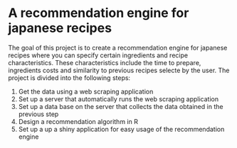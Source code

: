 # A recommendation engine for japanese recipes
The goal of this project is to create a recommendation engine for japanese recipes where you can specify certain ingredients and recipe characteristics. These characteristics include the time to prepare, ingredients costs and similarity to previous recipes selecte by the user. 
The project is divided into the following steps:
1. Get the data using a web scraping application
1. Set up a server that automatically runs the web scraping application
1. Set up a data base on the server that collects the data obtained in the previous step
1. Design a recommendation algorithm in R
1. Set up a up a shiny application for easy usage of the recommendation engine
